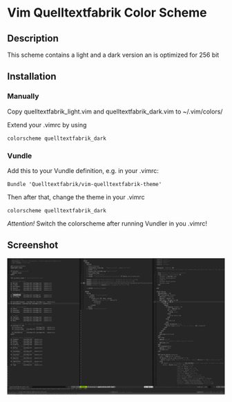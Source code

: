 # Vim Quelltextfabrik Color Scheme
## Description
This scheme contains a light and a dark version an is optimized for 256 bit

## Installation
### Manually
Copy quelltextfabrik_light.vim and quelltextfabrik_dark.vim to ~/.vim/colors/

Extend your .vimrc by using

    colorscheme quelltextfabrik_dark

### Vundle
Add this to your Vundle definition, e.g. in your .vimrc:

    Bundle 'Quelltextfabrik/vim-quelltextfabrik-theme'

Then after that, change the theme in your .vimrc

    colorscheme quelltextfabrik_dark

_Attention!_ Switch the colorscheme after running Vundler in you .vimrc!

## Screenshot
![Dark version of Quelltextfabrik VIM color scheme](screenshot_dark.png)
